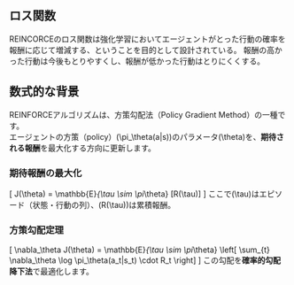 ## ロス関数
REINCORCEのロス関数は強化学習においてエージェントがとった行動の確率を報酬に応じて増減する、ということを目的として設計されている。
報酬の高かった行動は今後もとりやすくし、報酬が低かった行動はとりにくくする。

## 数式的な背景

REINFORCEアルゴリズムは、方策勾配法（Policy Gradient Method）の一種です。  
エージェントの方策（policy）\(\pi_\theta(a|s)\)のパラメータ\(\theta\)を、**期待される報酬**を最大化する方向に更新します。

### 期待報酬の最大化
\[
J(\theta) = \mathbb{E}_{\tau \sim \pi_\theta} [R(\tau)]
\]
ここで\(\tau\)はエピソード（状態・行動の列）、\(R(\tau)\)は累積報酬。

### 方策勾配定理
\[
\nabla_\theta J(\theta) = \mathbb{E}_{\tau \sim \pi_\theta} \left[ \sum_{t} \nabla_\theta \log \pi_\theta(a_t|s_t) \cdot R_t \right]
\]
この勾配を**確率的勾配降下法**で最適化します。


